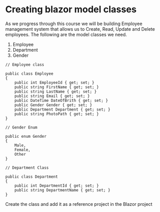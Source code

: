 # Creating blazor model classes

As we progress through this course we will be building Employee management system that allows us to Create, Read, Update and Delete employees. The following are the model classes we need.

1. Employee
2. Department
3. Gender

```text
// Employee class

public class Employee
{
    public int EmployeeId { get; set; }
    public string FirstName { get; set; }
    public string LastName { get; set; }
    public string Email { get; set; }
    public DateTime DateOfBrith { get; set; }
    public Gender Gender { get; set; }
    public Department Department { get; set; }
    public string PhotoPath { get; set; }
}

// Gender Enum

public enum Gender
{
    Male,
    Female,
    Other
}

// Department Class

public class Department
{
    public int DepartmentId { get; set; }
    public string DepartmentName { get; set; }
}
```

Create the class and add it as a reference project in the Blazor  project



